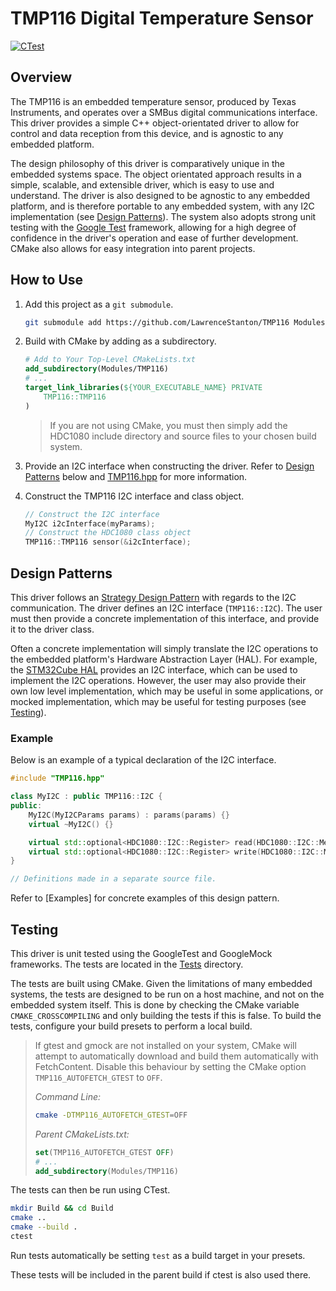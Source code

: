 # TMP116 Digital Temperature Sensor

[![CTest](https://github.com/LawrenceStanton/TMP116/actions/workflows/ctest.yml/badge.svg)](https://github.com/LawrenceStanton/TMP116/actions/workflows/ctest.yml)

## Overview

The TMP116 is an embedded temperature sensor, produced by Texas Instruments, and operates over a SMBus digital communications interface. This driver provides a simple C++ object-orientated driver to allow for control and data reception from this device, and is agnostic to any embedded platform.

The design philosophy of this driver is comparatively unique in the embedded systems space. The object orientated approach results in a simple, scalable, and extensible driver, which is easy to use and understand. The driver is also designed to be agnostic to any embedded platform, and is therefore portable to any embedded system, with any I2C implementation (see [Design Patterns](#design-patterns)). The system also adopts strong unit testing with the [Google Test](https://google.github.io/googletest/) framework, allowing for a high degree of confidence in the driver's operation and ease of further development. CMake also allows for easy integration into parent projects.

## How to Use

1. Add this project as a `git submodule`.

    ```zsh
    git submodule add https://github.com/LawrenceStanton/TMP116 Modules/TMP116
    ```

2. Build with CMake by adding as a subdirectory.

    ```cmake
    # Add to Your Top-Level CMakeLists.txt
    add_subdirectory(Modules/TMP116)
    # ...
    target_link_libraries(${YOUR_EXECUTABLE_NAME} PRIVATE 
        TMP116::TMP116
    )    
    ```

    > If you are not using CMake, you must then simply add the HDC1080 include directory and source files to your chosen build system.

3. Provide an I2C interface when constructing the driver. Refer to [Design Patterns](#design-patterns) below and [TMP116.hpp](Inc/TMP116.hpp) for more information.

4. Construct the TMP116 I2C interface and class object.

    ```cpp
    // Construct the I2C interface
    MyI2C i2cInterface(myParams);
    // Construct the HDC1080 class object
    TMP116::TMP116 sensor(&i2cInterface);
    ```

## Design Patterns

This driver follows an [Strategy Design Pattern](https://en.wikipedia.org/wiki/Strategy_pattern) with regards to the I2C communication. The driver defines an I2C interface (`TMP116::I2C`). The user must then provide a concrete implementation of this interface, and provide it to the driver class.

Often a concrete implementation will simply translate the I2C operations to the embedded platform's Hardware Abstraction Layer (HAL). For example, the [STM32Cube HAL](https://www.st.com/en/embedded-software/stm32cube-mcu-mpu-packages.html) provides an I2C interface, which can be used to implement the I2C operations. However, the user may also provide their own low level implementation, which may be useful in some applications, or mocked implementation, which may be useful for testing purposes (see [Testing](#testing)).

### Example

Below is an example of a typical declaration of the I2C interface.

```cpp
#include "TMP116.hpp"

class MyI2C : public TMP116::I2C {
public:
    MyI2C(MyI2CParams params) : params(params) {}
    virtual ~MyI2C() {}

    virtual std::optional<HDC1080::I2C::Register> read(HDC1080::I2C::MemoryAddress address) override;
    virtual std::optional<HDC1080::I2C::Register> write(HDC1080::I2C::MemoryAddress address, HDC1080::I2C::Register) override;
}

// Definitions made in a separate source file.
```

Refer to [Examples] for concrete examples of this design pattern.

## Testing

This driver is unit tested using the GoogleTest and GoogleMock frameworks. The tests are located in the [Tests](Tests) directory.

The tests are built using CMake. Given the limitations of many embedded systems, the tests are designed to be run on a host machine, and not on the embedded system itself. This is done by checking the CMake variable `CMAKE_CROSSCOMPILING` and only building the tests if this is false. To build the tests, configure your build presets to perform a local build.

> If gtest and gmock are not installed on your system, CMake will attempt to automatically download and build them automatically with FetchContent. Disable this behaviour by setting the CMake option `TMP116_AUTOFETCH_GTEST` to `OFF`.
>
> _Command Line:_
>
>```zsh
>cmake -DTMP116_AUTOFETCH_GTEST=OFF
>```
>
> _Parent CMakeLists.txt:_
>
> ```cmake
> set(TMP116_AUTOFETCH_GTEST OFF)
> # ...
> add_subdirectory(Modules/TMP116)
>```

The tests can then be run using CTest.

```zsh
mkdir Build && cd Build
cmake ..
cmake --build .
ctest
```

Run tests automatically be setting `test` as a build target in your presets.

These tests will be included in the parent build if ctest is also used there.
